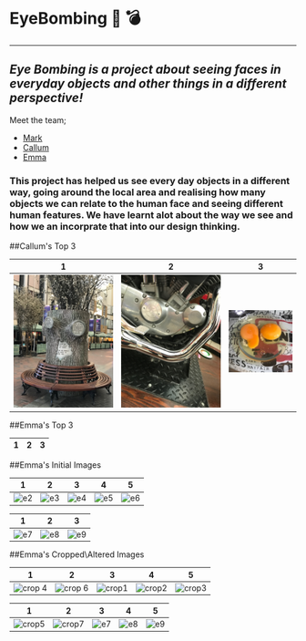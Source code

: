 # EyeBombing :eyes: :bomb:
---
_Eye Bombing is a project about seeing faces in everyday objects and other things in a different perspective!_
---
Meet the team;
<br>
* [Mark](http://bewes.co.nf/)
* [Callum](https://callumlovekin.carbonmade.com/)
* [Emma](http://facebook.com/Emmaaa.xD)

### This project has helped us see every day objects in a different way, going around the local area and realising how many objects we can relate to the human face and seeing different human features. We have learnt alot about the way we see and how we an incorprate that into our design thinking.

##Callum's Top 3

1 | 2| 3
------------ | ------------- | -------------
![Callum_1](/Callum_Images/IMG_0177.jpg)|![Callum_2](/Callum_Images/IMG_0178.jpg)|![Callum_3](/Callum_Images/14657743_10207548317292737_653641905_n.jpg)

##Emma's Top 3

1 | 2| 3
------------ | ------------- | -------------


##Emma's Initial Images

1 | 2| 3| 4| 5
------------ | ------------- | -------------| ------------- | -------------
![e2](https://cloud.githubusercontent.com/assets/22593770/20716220/6c9ff386-b649-11e6-84d9-a3aeb53af01c.jpg)|![e3](https://cloud.githubusercontent.com/assets/22593770/20716222/6ca25eaa-b649-11e6-855b-91e2b0775c1f.jpg)|![e4](https://cloud.githubusercontent.com/assets/22593770/20716221/6ca1e4b6-b649-11e6-9ef8-8019010b37b3.jpg)|![e5](https://cloud.githubusercontent.com/assets/22593770/20716224/6ca6a118-b649-11e6-8b00-5e7c6b371cc7.jpg)|![e6](https://cloud.githubusercontent.com/assets/22593770/20716223/6ca4d590-b649-11e6-9cd3-5e0b22eac24c.jpg)

1 | 2| 3
------------ | ------------- | -------------
![e7](https://cloud.githubusercontent.com/assets/22593770/20716434/1faca064-b64a-11e6-8289-19643c392404.jpg)|![e8](https://cloud.githubusercontent.com/assets/22593770/20716435/1facd2c8-b64a-11e6-9ce5-e6835c6884df.jpg)|![e9](https://cloud.githubusercontent.com/assets/22593770/20716436/1fbc4a28-b64a-11e6-800c-a1f1943af8c3.jpg)

##Emma's Cropped\Altered Images

1 | 2| 3| 4| 5
------------ | ------------- | -------------| ------------- | -------------
![crop 4](https://cloud.githubusercontent.com/assets/22593770/20716622/c4a1d0da-b64a-11e6-9733-c4480b40d725.jpg)|![crop 6](https://cloud.githubusercontent.com/assets/22593770/20716623/c4a3027a-b64a-11e6-9408-4e6912875af9.jpg)|![crop1](https://cloud.githubusercontent.com/assets/22593770/20716624/c4a4f922-b64a-11e6-84ba-4c1ac78029e5.jpg)|![crop2](https://cloud.githubusercontent.com/assets/22593770/20716625/c4a56cc2-b64a-11e6-86c4-bf7ec47d8029.jpg)|![crop3](https://cloud.githubusercontent.com/assets/22593770/20716626/c4a5a2dc-b64a-11e6-9d5c-ecc69f4c716d.jpg)

1 | 2| 3| 4| 5
------------ | ------------- | -------------| ------------- | -------------
![crop5](https://cloud.githubusercontent.com/assets/22593770/20716627/c4a68d3c-b64a-11e6-89a0-ab6427c66b33.jpg)|![crop7](https://cloud.githubusercontent.com/assets/22593770/20716629/c4b679cc-b64a-11e6-9340-32e21da7ec19.jpg)|![e7](https://cloud.githubusercontent.com/assets/22593770/20716628/c4b5f128-b64a-11e6-881e-551fbdf339f9.jpg)|![e8](https://cloud.githubusercontent.com/assets/22593770/20716630/c4b95b38-b64a-11e6-8f0c-799c3bd5edf1.jpg)|![e9](https://cloud.githubusercontent.com/assets/22593770/20716631/c4baa146-b64a-11e6-9435-454fa31849f9.jpg)

